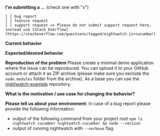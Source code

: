 **I'm submitting a ...**  (check one with "x")
```
[ ] bug report
[ ] feature request
[ ] support request => Please do not submit support request here, instead use [Stack Overflow](https://stackoverflow.com/questions/tagged/nightwatch.js+cucumber)
```

**Current behavior**


**Expected/desired behavior**


**Reproduction of the problem**
Please create a minimal demo application where the issue can be reproduced. You can upload it to your GitHub account or attach it as ZIP archive (please make sure you exclude the `node_modules` folder from the archive). As a base you can use the [nightwatch-example](https://github.com/mucsi96/nightwatch-example) repository.


**What is the motivation / use case for changing the behavior?**



**Please tell us about your environment:**
In case of a bug report please provide the following information:
* output of the following command from your project root `npm ls nightwatch cucumber nightwatch-cucumber && node --version`
* output of running nightwatch with `--verbose` flag
